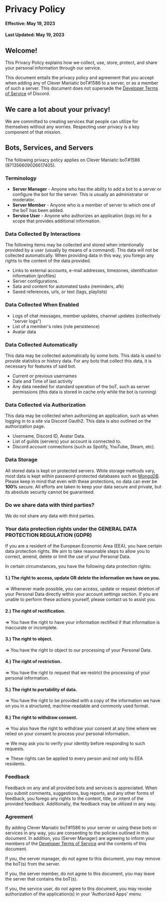 # Privacy Policy

#### Effective: May 19, 2023
#### Last Updated: May 19, 2023

## Welcome!

This Privacy Policy explains how we collect, use, store, protect, and share your personal information through our service.

This document entails the privacy policy and agreement that you accept when adding any of Clever Maniatic boT#1586 to a server, or as a member of such a server. 
This document does not supersede the [Developer Terms of Service](https://discordapp.com/developers/docs/legal) of Discord.

## We care a lot about your privacy!

We are committed to creating services that people can utilize for themselves without any worries. 
Respecting user privacy is a key component of that mission.

## Bots, Services, and Servers

The following privacy policy applies on Clever Maniatic boT#1586 (971356609026617405).

### Terminology

* **Server Manager** - Anyone who has the ability to add a bot to a server or configure the bot for the server. This is usually an administrator or moderator.
* **Server Member** - Anyone who is a member of server to which one of the boT has been added.
* **Service User** - Anyone who authorizes an application (logs in) for a scope that provides additional information.

### Data Collected By Interactions

The following items may be collected and stored when intentionally provided by a user (usually by means of a command). 
This data will not be collected automatically. When providing data in this way, you forego any rights to the content of the data provided.

* Links to external accounts, e-mail addresses, timezones, identification information (profiles)
* Server configurations.
* Sata and content for automated tasks (reminders, afk)
* Saved references, urls, or text (tags, playlists)

### Data Collected When Enabled

* Logs of chat messages, member updates, channel updates (collectively "server logs")
* List of a member's roles (role persistence)
* Avatar data

### Data Collected Automatically

This data may be collected automatically by some bots. This data is used to provide statistics or history data. For any bots that collect this data, it is necessary for features of said bot.

* Current or previous usernames
* Date and Time of last activity
* Any data needed for standard operation of the boT, such as server permissions (this data is stored in cache only while the bot is running)

### Data Collected via Authorization

This data may be collected when authorizing an application, such as when logging in to a site via Discord Oauth2. This data is also outlined on the authorization page.

* Username, Discord ID, Avatar Data.
* List of guilds (servers) your account is connected to.
* Discord account connections (such as Spotify, YouTube, Steam, etc).

### Data Storage

All stored data is kept on protected servers. While storage methods vary, most data is kept within password-protected databases such as [MongoDB](https://www.mongodb.com).
Please keep in mind that even with these protections, no data can ever be **100%** secure. All efforts are taken to keep your data secure and private, but its absolute security cannot be guaranteed.

### Do we share data with third parties?

We do not share any data with third parties.

### Your data protection rights under the GENERAL DATA PROTECTION REGULATION (GDPR)

If you are a resident of the European Economic Area (EEA), you have certain data protection rights. 
We aim to take reasonable steps to allow you to correct, amend, delete or limit the use of your Personal Data.

In certain circumstances, you have the following data protection rights:

#### 1.) The right to access, update OR delete the information we have on you.
⇒ Whenever made possible, you can access, update or request deletion of your Personal Data directly within your account settings section. If you are unable to perform these actions yourself, please contact us to assist you.

#### 2.) The right of rectification.
⇒ You have the right to have your information rectified if that information is inaccurate or incomplete.

#### 3.) The right to object.
⇒ You have the right to object to our processing of your Personal Data.

#### 4.) The right of restriction.
⇒ You have the right to request that we restrict the processing of your personal information.

#### 5.) The right to portability of data.
⇒ You have the right to be provided with a copy of the information we have on you in a structured, machine-readable and commonly used format.

#### 6.) The right to withdraw consent.
⇒ You also have the right to withdraw your consent at any time where we relied on your consent to process your personal information.

⇒ We may ask you to verify your identity before responding to such requests.

⇒ These rights can be applied to every person and not only to EEA residents.

### Feedback

Feedback on any and all provided bots and services is appreciated. 
When you submit comments, suggestions, bug reports, and any other forms of feedback, you forego any rights to the content, title, or intent of the provided feedback. Additionally, the feedback may be utilized in any way.

### Agreement

By adding Clever Maniatic boT#1586 to your server or using these bots or services in any way, you are consenting to the policies outlined in this document. 
In addition, you (Server Manager) are agreeing to inform your members of the [Developer Terms of Service](https://discordapp.com/developers/docs/legal) and the contents of this document. 

If you, the server manager, do not agree to this document, you may remove the boT(s) from the server. 

If you, the server member, do not agree to this document, you may leave the server that contains the boT(s). 

If you, the service user, do not agree to this document, you may revoke authorization of the application(s) in your 'Authorized Apps' menu.





























